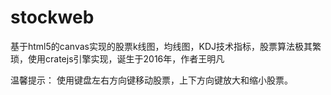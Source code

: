 # stockweb
基于html5的canvas实现的股票k线图，均线图，KDJ技术指标，股票算法极其繁琐，使用cratejs引擎实现，诞生于2016年，作者王明凡

温馨提示：
使用键盘左右方向键移动股票，上下方向键放大和缩小股票。
